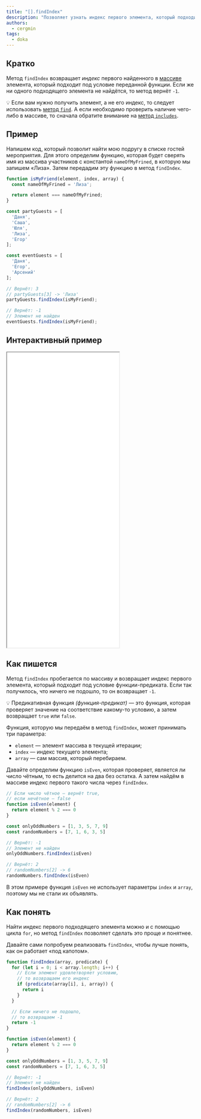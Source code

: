 ```yaml
---
title: "[].findIndex"
description: "Позволяет узнать индекс первого элемента, который подходит под заданное условие"
authors:
  - cergmin
tags:
  - doka
---
```


## Кратко

Метод `findIndex` возвращает _индекс_ первого найденного в [массиве](/js/arrays/) элемента, который подходит под условие переданной функции. Если же ни одного подходящего элемента не найдётся, то метод вернёт `-1`.

<aside>

💡 Если вам нужно получить элемент, а не его индекс, то следует использовать [метод `find`](/js/array-find/). А если необходимо проверить наличие чего-либо в массиве, то сначала обратите внимание на [метод `includes`](/js/includes/).

</aside>

## Пример

Напишем код, который позволит найти мою подругу в списке гостей мероприятия. Для этого определим функцию, которая будет сверять имя из массива участников с константой `nameOfMyFrined`, в которую мы запишем «Лиза». Затем передадим эту функцию в метод `findIndex`.

```js
function isMyFriend(element, index, array) {
  const nameOfMyFrined = 'Лиза';

  return element === nameOfMyFrined;
}

const partyGuests = [
  'Даня',
  'Саша',
  'Юля',
  'Лиза',
  'Егор'
];

const eventGuests = [
  'Даня',
  'Егор',
  'Арсений'
];

// Вернёт: 3
// partyGuests[3] -> 'Лиза'
partyGuests.findIndex(isMyFriend);

// Вернёт: -1
// Элемент не найден
eventGuests.findIndex(isMyFriend);
```

## Интерактивный пример

<iframe title="Работа метода findIndex" src="demos/guest-list/" height="790"></iframe>

## Как пишется

Метод `findIndex` пробегается по массиву и возвращает индекс первого элемента, который подходит под условие функции-предиката. Если так получилось, что ничего не подошло, то он возвращает `-1`.

<aside>

💡 Предикативная функция _(функция-предикат)_ — это функция, которая проверяет значение на соответствие какому-то условию, а затем возвращает `true` или `false`.

</aside>

Функция, которую мы передаём в метод `findIndex`, может принимать три параметра:

- `element` — элемент массива в текущей итерации;
- `index` — индекс текущего элемента;
- `array` — сам массив, который перебираем.

Давайте определим функцию `isEven`, которая проверяет, является ли число чётным, то есть делится на два без остатка. А затем найдём в массиве индекс первого такого числа через `findIndex`.

```js
// Если число чётное — вернёт true,
// если нечётное — false
function isEven(element) {
  return element % 2 === 0
}

const onlyOddNumbers = [1, 3, 5, 7, 9]
const randomNumbers = [7, 1, 6, 3, 5]

// Вернёт: -1
// Элемент не найден
onlyOddNumbers.findIndex(isEven)

// Вернёт: 2
// randomNumbers[2] -> 6
randomNumbers.findIndex(isEven)
```

В этом примере функция `isEven` не использует параметры `index` и `array`, поэтому мы не стали их объявлять.

## Как понять

Найти индекс первого подходящего элемента можно и с помощью цикла `for`, но метод `findIndex` позволяет сделать это проще и понятнее.

Давайте сами попробуем реализовать `findIndex`, чтобы лучше понять, как он работает «под капотом».

```js
function findIndex(array, predicate) {
  for (let i = 0; i < array.length; i++) {
    // Если элемент удовлетворяет условию,
    // то возвращаем его индекс
    if (predicate(array[i], i, array)) {
      return i
    }
  }

  // Если ничего не подошло,
  // то возвращаем -1
  return -1
}

function isEven(element) {
  return element % 2 === 0
}

const onlyOddNumbers = [1, 3, 5, 7, 9]
const randomNumbers = [7, 1, 6, 3, 5]

// Вернёт: -1
// Элемент не найден
findIndex(onlyOddNumbers, isEven)

// Вернёт: 2
// randomNumbers[2] -> 6
findIndex(randomNumbers, isEven)
```
